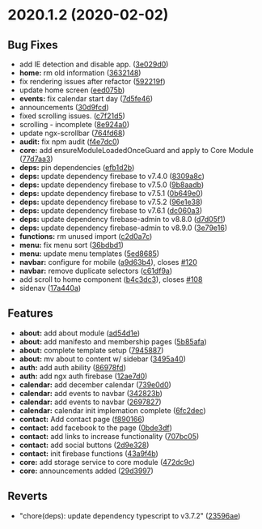 # 2020.1.2 (2020-02-02)

## Bug Fixes

- add IE detection and disable app. ([3e029d0](https://github.com/Admiralfeb/ggtavern.pub/commit/3e029d0a77c4a7dc865f955ac4a21575a4bfa0ba))
- **home:** rm old information ([3632148](https://github.com/Admiralfeb/ggtavern.pub/commit/36321489083aefca6c4044bb355b72fbca96bd7b))
- fix rendering issues after refactor ([592219f](https://github.com/Admiralfeb/ggtavern.pub/commit/592219fa722869857afe05097205b3afbbdfecfb))
- update home screen ([eed075b](https://github.com/Admiralfeb/ggtavern.pub/commit/eed075bc3eaa65d52054a2620d492a739ed1baf1))
- **events:** fix calendar start day ([7d5fe46](https://github.com/Admiralfeb/ggtavern.pub/commit/7d5fe46473642477f5dd72baf9e0638dd463c237))
- announcements ([30d9fcd](https://github.com/Admiralfeb/ggtavern.pub/commit/30d9fcd314b28754c8d1bcb9a8230682a2056329))
- fixed scrolling issues. ([c7f21d5](https://github.com/Admiralfeb/ggtavern.pub/commit/c7f21d5667c734623d428c36dc9660bbda14a4d2))
- scrolling - incomplete ([8e924a0](https://github.com/Admiralfeb/ggtavern.pub/commit/8e924a000ed185c0d82e061cebda4e1231c288fa))
- update ngx-scrollbar ([764fd68](https://github.com/Admiralfeb/ggtavern.pub/commit/764fd685ae6df0b7d290c4beba25ec7ef51b6a8b))
- **audit:** fix npm audit ([f4e7dc0](https://github.com/Admiralfeb/ggtavern.pub/commit/f4e7dc0a53407407ca499d290266994fa122fc23))
- **core:** add ensureModuleLoadedOnceGuard and apply to Core Module ([77d7aa3](https://github.com/Admiralfeb/ggtavern.pub/commit/77d7aa37b4f8ec6041497a78ad4a5c2d49f0748c))
- **deps:** pin dependencies ([efb1d2b](https://github.com/Admiralfeb/ggtavern.pub/commit/efb1d2b1278f56cde2a4cc10bc940257cc96b3fc))
- **deps:** update dependency firebase to v7.4.0 ([8309a8c](https://github.com/Admiralfeb/ggtavern.pub/commit/8309a8ca872e02c9a40ccc105be96bf58afb3837))
- **deps:** update dependency firebase to v7.5.0 ([9b8aadb](https://github.com/Admiralfeb/ggtavern.pub/commit/9b8aadbea1b843eb162bd82be5b39f53983b33f6))
- **deps:** update dependency firebase to v7.5.1 ([0b649e0](https://github.com/Admiralfeb/ggtavern.pub/commit/0b649e02dab5b173b23d1e1986af7c54755784df))
- **deps:** update dependency firebase to v7.5.2 ([96e1e38](https://github.com/Admiralfeb/ggtavern.pub/commit/96e1e387fbcad5598c9b74f35ed2910fe86d4a6a))
- **deps:** update dependency firebase to v7.6.1 ([dc060a3](https://github.com/Admiralfeb/ggtavern.pub/commit/dc060a328441dcfb7e1b016f3ee0505fb35e7150))
- **deps:** update dependency firebase-admin to v8.8.0 ([d7d05f1](https://github.com/Admiralfeb/ggtavern.pub/commit/d7d05f1d338a618a597259dc1fb0e5085f383360))
- **deps:** update dependency firebase-admin to v8.9.0 ([3e79e16](https://github.com/Admiralfeb/ggtavern.pub/commit/3e79e167d1a05e94cc6fb3a89b62d63db72dc7b0))
- **functions:** rm unused import ([c2d0a7c](https://github.com/Admiralfeb/ggtavern.pub/commit/c2d0a7c3243b2c16fca9109779420d8dbe74dc78))
- **menu:** fix menu sort ([36bdbd1](https://github.com/Admiralfeb/ggtavern.pub/commit/36bdbd1578671008cc89eeb9c8f898705a44b1b7))
- **menu:** update menu templates ([5ed8685](https://github.com/Admiralfeb/ggtavern.pub/commit/5ed868528a7aa9c752fb17ece6fb122d3f922377))
- **navbar:** configure for mobile ([a9d63b4](https://github.com/Admiralfeb/ggtavern.pub/commit/a9d63b4b2b45a9acf535ed6f3d80c840bc43e753)), closes [#120](https://github.com/Admiralfeb/ggtavern.pub/issues/120)
- **navbar:** remove duplicate selectors ([c61df9a](https://github.com/Admiralfeb/ggtavern.pub/commit/c61df9a0298ee78f40ef5bc4f84af6eb54dad464))
- add scroll to home component ([b4c3dc3](https://github.com/Admiralfeb/ggtavern.pub/commit/b4c3dc3166b10440dd1ce38be25c6ad9874c7a9f)), closes [#108](https://github.com/Admiralfeb/ggtavern.pub/issues/108)
- sidenav ([17a440a](https://github.com/Admiralfeb/ggtavern.pub/commit/17a440a331c564f9f1689bd39592ba912c54fba0))

## Features

- **about:** add about module ([ad54d1e](https://github.com/Admiralfeb/ggtavern.pub/commit/ad54d1e09fa95d6475b30601e93f5987a2ece7e3))
- **about:** add manifesto and membership pages ([5b85afa](https://github.com/Admiralfeb/ggtavern.pub/commit/5b85afa0bb9053ebb4643dd8960bbfe4afdb2708))
- **about:** complete template setup ([7945887](https://github.com/Admiralfeb/ggtavern.pub/commit/794588799a4fbc8b1add70a081df676005893c05))
- **about:** mv about to content w/ sidebar ([3495a40](https://github.com/Admiralfeb/ggtavern.pub/commit/3495a40d273ba029ca67f6993895f015807b2db0))
- **auth:** add auth ability ([86978fd](https://github.com/Admiralfeb/ggtavern.pub/commit/86978fd4d4f29b862c4677cbe6bf56f43f4418f0))
- **auth:** add ngx auth firebase ([12ae7d0](https://github.com/Admiralfeb/ggtavern.pub/commit/12ae7d0f0fdf5074ee5ac721c408076453b2e1c6))
- **calendar:** add december calendar ([739e0d0](https://github.com/Admiralfeb/ggtavern.pub/commit/739e0d067e1a8abeb8db73493f81d1fedd0e36bd))
- **calendar:** add events to navbar ([342823b](https://github.com/Admiralfeb/ggtavern.pub/commit/342823b15273b38614343991b58d442d039ddea5))
- **calendar:** add events to navbar ([2697827](https://github.com/Admiralfeb/ggtavern.pub/commit/26978277d1e0c6446b9598f64595a399877e8df4))
- **calendar:** calendar init implemation complete ([6fc2dec](https://github.com/Admiralfeb/ggtavern.pub/commit/6fc2dec2035258534e6330eb70f4418f0d4a44d9))
- **contact:** Add contact page ([f890166](https://github.com/Admiralfeb/ggtavern.pub/commit/f8901662e94e83b3c001fbf6e9988859bed20d27))
- **contact:** add facebook to the page ([0bde3df](https://github.com/Admiralfeb/ggtavern.pub/commit/0bde3df2fb4560c4032dd33729844f0e538bd49f))
- **contact:** add links to increase functionality ([707bc05](https://github.com/Admiralfeb/ggtavern.pub/commit/707bc0551b3545d734a40f10fd4d8220f7d3184c))
- **contact:** add social buttons ([2d9e328](https://github.com/Admiralfeb/ggtavern.pub/commit/2d9e3286dd1724e01c5b159c881117478f2a13a6))
- **contact:** init firebase functions ([43a9f4b](https://github.com/Admiralfeb/ggtavern.pub/commit/43a9f4b7ac4e12880de9995a3db71b8d0e3ca3ea))
- **core:** add storage service to core module ([472dc9c](https://github.com/Admiralfeb/ggtavern.pub/commit/472dc9cc2332e1240850f92995db0d0eaeb6ea0a))
- **core:** announcements added ([29d3997](https://github.com/Admiralfeb/ggtavern.pub/commit/29d3997ce50eefe3adfa4b892a428d8642d19ed9))

## Reverts

- "chore(deps): update dependency typescript to v3.7.2" ([23596ae](https://github.com/Admiralfeb/ggtavern.pub/commit/23596aeac102ce6bde9bc108e476bcdfe8b307c7))
